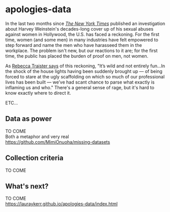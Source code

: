 # apologies-data

In the last two months since <a href="https://www.nytimes.com/2017/10/05/us/harvey-weinstein-harassment-allegations.html">*The New York Times*</a> published an investigation about Harvey Weinstein's decades-long cover up of his sexual abuses against women in Hollywood, the U.S. has faced a reckoning. For the first time, women (and some men) in many industries have felt empowered to step forward and name the men who have harasseed them in the workplace. The problem isn't new, but our reactions to it are; for the first time, the public has placed the burden of proof on men, not women.  

As <a href="https://www.thecut.com/2017/11/rebecca-traister-on-the-post-weinstein-reckoning.html">Rebecca Traister says</a> of this reckoning, "It’s wild and not entirely fun...In the shock of the house lights having been suddenly brought up — of being forced to stare at the ugly scaffolding on which so much of our professional lives has been built — we’ve had scant chance to parse what exactly is inflaming us and who." There's a general sense of rage, but it's hard to know exactly where to direct it. 

ETC...

## Data as power

TO COME<br/>
Both a metaphor and very real<br/>
https://github.com/MimiOnuoha/missing-datasets

## Collection criteria 

TO COME

## What's next?

TO COME<br/>
https://lauraykerr.github.io/apologies-data/index.html
